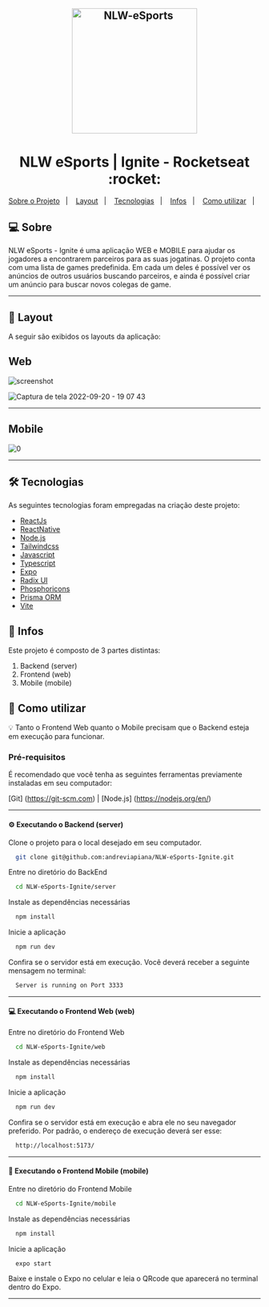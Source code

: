 <h2 align="center">
    <img alt="NLW-eSports" title="" src="https://user-images.githubusercontent.com/106932234/191335040-dcde532c-4c11-4dec-bb6a-01b96d0e09f8.png" width="250px" />
</h2>
<p align="center">
  <h1 align="center">NLW eSports | Ignite - Rocketseat :rocket:</h1>
</p>
<p align="center">
  <a href="#-sobre">Sobre o Projeto</a>&nbsp;&nbsp;&nbsp;|&nbsp;&nbsp;&nbsp;
  <a href="#-layout">Layout</a>&nbsp;&nbsp;&nbsp;|&nbsp;&nbsp;&nbsp;
  <a href="#-tecnologias">Tecnologias</a>&nbsp;&nbsp;&nbsp;|&nbsp;&nbsp;&nbsp;
  <a href="#-infos">Infos</a>&nbsp;&nbsp;&nbsp;|&nbsp;&nbsp;&nbsp;
  <a href="#-como-utilizar">Como utilizar</a>&nbsp;&nbsp;&nbsp;|&nbsp;&nbsp;&nbsp;
</p>

## 💻 Sobre
NLW eSports - Ignite é uma aplicação WEB e MOBILE para ajudar os jogadores a encontrarem parceiros para as suas jogatinas. O projeto conta com uma lista de games predefinida. Em cada um deles é possível ver os anúncios de outros usuários buscando parceiros, e ainda é possível criar um anúncio para buscar novos colegas de game.

___

## 🎨 Layout
A seguir são exibidos os layouts da aplicação:

## Web
![screenshot](https://user-images.githubusercontent.com/106932234/191373643-e3fd1b60-417c-44bb-b169-5f3ba2082587.jpg)

![Captura de tela 2022-09-20 - 19 07 43](https://user-images.githubusercontent.com/106932234/191373649-e9b91c8a-2cc3-464d-bd42-516ddfcf5c75.png)

---
  
## Mobile
  ![0](https://user-images.githubusercontent.com/106932234/191531096-b82b4a51-bf43-4534-9a2d-6167ec32ae26.png)

  ___

## 🛠 Tecnologias


As seguintes tecnologias foram empregadas na criação deste projeto:

- [ReactJs](https://reactjs.org)
- [ReactNative](https://reactnative.dev)
- [Node.js](https://nodejs.org/en/)
- [Tailwindcss](https://tailwindcss.com/)
- [Javascript](https://developer.mozilla.org/pt-BR/docs/Web/JavaScript)
- [Typescript](https://www.typescriptlang.org/)
- [Expo](https://expo.dev/)
- [Radix UI](https://www.radix-ui.com/)
- [Phosphoricons](https://phosphoricons.com/)
- [Prisma ORM](https://www.prisma.io//)
- [Vite](https://vitejs.dev/)

## 🚀 Infos
Este projeto é composto de 3 partes distintas:
1. Backend (server)
2. Frontend (web)
3. Mobile (mobile)

## 🚀 Como utilizar

💡 Tanto o Frontend Web quanto o Mobile precisam que o Backend esteja em execução para funcionar.

### Pré-requisitos

É recomendado que você tenha as seguintes ferramentas previamente instaladas em seu computador:

[Git] (https://git-scm.com)     |       [Node.js] (https://nodejs.org/en/)


---
#### :gear: Executando o Backend (server)

Clone o projeto para o local desejado em seu computador.

```bash
  git clone git@github.com:andreviapiana/NLW-eSports-Ignite.git
```

Entre no diretório do BackEnd

```bash
  cd NLW-eSports-Ignite/server
```

Instale as dependências necessárias

```bash
  npm install
```

Inicie a aplicação

```bash
  npm run dev
```

Confira se o servidor está em execução. Você deverá receber a seguinte mensagem no terminal:

```bash
  Server is running on Port 3333
```


---
#### :computer: Executando o Frontend Web (web)

Entre no diretório do Frontend Web

```bash
  cd NLW-eSports-Ignite/web
```

Instale as dependências necessárias

```bash
  npm install
```

Inicie a aplicação

```bash
  npm run dev
```

Confira se o servidor está em execução e abra ele no seu navegador preferido. Por padrão, o endereço de execução deverá ser esse:

```bash
  http://localhost:5173/  
```


---
#### :calling: Executando o Frontend Mobile (mobile)

Entre no diretório do Frontend Mobile

```bash
  cd NLW-eSports-Ignite/mobile
```

Instale as dependências necessárias

```bash
  npm install
```

Inicie a aplicação

```bash
  expo start
```

Baixe e instale o Expo no celular e leia o QRcode que aparecerá no terminal dentro do Expo.

---

